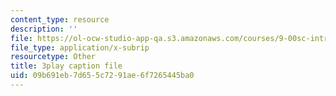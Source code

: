 ```yaml
---
content_type: resource
description: ''
file: https://ol-ocw-studio-app-qa.s3.amazonaws.com/courses/9-00sc-introduction-to-psychology-fall-2011/09b691eb7d655c7291ae6f7265445ba0_-cK1og4ElKE.vtt
file_type: application/x-subrip
resourcetype: Other
title: 3play caption file
uid: 09b691eb-7d65-5c72-91ae-6f7265445ba0
---
```

